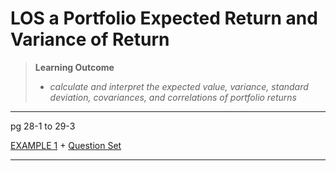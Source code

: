 # LOS a Portfolio Expected Return and Variance of Return

> **Learning Outcome**
> 
> - *calculate and interpret the expected value, variance, standard deviation, covariances, and correlations of portfolio returns*

---

pg 28-1 to 29-3

[EXAMPLE 1](https://study.cfainstitute.org/app/cfa-program-level-i-for-august-2025#read/section/portfolio-expected-return-and-variance-of-return) + [Question Set](https://study.cfainstitute.org/app/cfa-program-level-i-for-august-2025#read/section/portfolio-expected-return-and-variance-of-return)

---